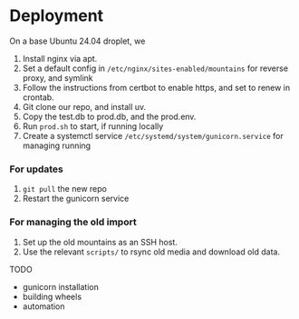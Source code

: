 # Deployment

On a base Ubuntu 24.04 droplet, we

1. Install nginx via apt.
2. Set a default config in `/etc/nginx/sites-enabled/mountains` for reverse proxy, and symlink
3. Follow the instructions from certbot to enable https, and set to renew in crontab.
4. Git clone our repo, and install uv.
5. Copy the test.db to prod.db, and the prod.env.
6. Run `prod.sh` to start, if running locally
7. Create a systemctl service `/etc/systemd/system/gunicorn.service` for managing running

### For updates

1. `git pull` the new repo
2. Restart the gunicorn service

### For managing the old import

1. Set up the old mountains as an SSH host.
2. Use the relevant `scripts/` to rsync old media and download old data.

TODO

- gunicorn installation
- building wheels
- automation
